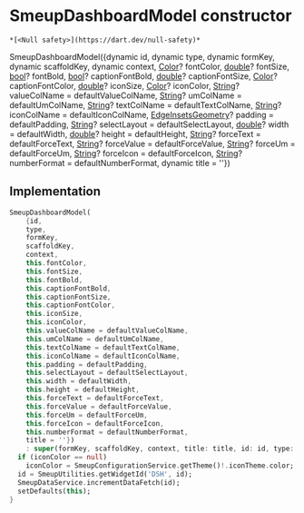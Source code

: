 


# SmeupDashboardModel constructor




    *[<Null safety>](https://dart.dev/null-safety)*



SmeupDashboardModel({dynamic id, dynamic type, dynamic formKey, dynamic scaffoldKey, dynamic context, [Color](https://api.flutter.dev/flutter/dart-ui/Color-class.html)? fontColor, [double](https://api.flutter.dev/flutter/dart-core/double-class.html)? fontSize, [bool](https://api.flutter.dev/flutter/dart-core/bool-class.html)? fontBold, [bool](https://api.flutter.dev/flutter/dart-core/bool-class.html)? captionFontBold, [double](https://api.flutter.dev/flutter/dart-core/double-class.html)? captionFontSize, [Color](https://api.flutter.dev/flutter/dart-ui/Color-class.html)? captionFontColor, [double](https://api.flutter.dev/flutter/dart-core/double-class.html)? iconSize, [Color](https://api.flutter.dev/flutter/dart-ui/Color-class.html)? iconColor, [String](https://api.flutter.dev/flutter/dart-core/String-class.html)? valueColName = defaultValueColName, [String](https://api.flutter.dev/flutter/dart-core/String-class.html)? umColName = defaultUmColName, [String](https://api.flutter.dev/flutter/dart-core/String-class.html)? textColName = defaultTextColName, [String](https://api.flutter.dev/flutter/dart-core/String-class.html)? iconColName = defaultIconColName, [EdgeInsetsGeometry](https://api.flutter.dev/flutter/painting/EdgeInsetsGeometry-class.html)? padding = defaultPadding, [String](https://api.flutter.dev/flutter/dart-core/String-class.html)? selectLayout = defaultSelectLayout, [double](https://api.flutter.dev/flutter/dart-core/double-class.html)? width = defaultWidth, [double](https://api.flutter.dev/flutter/dart-core/double-class.html)? height = defaultHeight, [String](https://api.flutter.dev/flutter/dart-core/String-class.html)? forceText = defaultForceText, [String](https://api.flutter.dev/flutter/dart-core/String-class.html)? forceValue = defaultForceValue, [String](https://api.flutter.dev/flutter/dart-core/String-class.html)? forceUm = defaultForceUm, [String](https://api.flutter.dev/flutter/dart-core/String-class.html)? forceIcon = defaultForceIcon, [String](https://api.flutter.dev/flutter/dart-core/String-class.html)? numberFormat = defaultNumberFormat, dynamic title = ''})





## Implementation

```dart
SmeupDashboardModel(
    {id,
    type,
    formKey,
    scaffoldKey,
    context,
    this.fontColor,
    this.fontSize,
    this.fontBold,
    this.captionFontBold,
    this.captionFontSize,
    this.captionFontColor,
    this.iconSize,
    this.iconColor,
    this.valueColName = defaultValueColName,
    this.umColName = defaultUmColName,
    this.textColName = defaultTextColName,
    this.iconColName = defaultIconColName,
    this.padding = defaultPadding,
    this.selectLayout = defaultSelectLayout,
    this.width = defaultWidth,
    this.height = defaultHeight,
    this.forceText = defaultForceText,
    this.forceValue = defaultForceValue,
    this.forceUm = defaultForceUm,
    this.forceIcon = defaultForceIcon,
    this.numberFormat = defaultNumberFormat,
    title = ''})
    : super(formKey, scaffoldKey, context, title: title, id: id, type: type) {
  if (iconColor == null)
    iconColor = SmeupConfigurationService.getTheme()!.iconTheme.color;
  id = SmeupUtilities.getWidgetId('DSH', id);
  SmeupDataService.incrementDataFetch(id);
  setDefaults(this);
}
```







